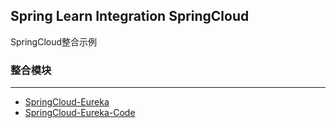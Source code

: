 Spring Learn Integration SpringCloud
---

SpringCloud整合示例

### 整合模块
---

- [SpringCloud-Eureka](spring-learn-integration-springcloud-eureka/DOC.md)
- [SpringCloud-Eureka-Code](spring-learn-integration-springcloud-eureka-code/DOC.md)
